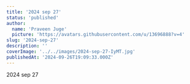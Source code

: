 ```yaml
---
title: '2024 sep 27'
status: 'published'
author:
  name: 'Praveen Juge'
  picture: 'https://avatars.githubusercontent.com/u/13696888?v=4'
slug: '2024-sep-27'
description: ''
coverImage: '../../images/2024-sep-27-IyMT.jpg'
publishedAt: '2024-09-26T19:09:33.000Z'
---
```


2024 sep 27